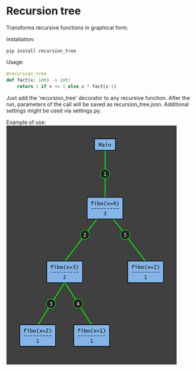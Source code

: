# Recursion tree
Transforms recursive functions in graphical form.

Installation:
```
pip install recursion_tree
``` 
Usage:<br>
```python
@recursion_tree
def fact(x: int) -> int:
    return 1 if x <= 1 else x * fact(x-1)
```
Just add the 'recursion_tree' decorator to any recursive function. 
After the run, parameters of the call will be saved as recursion_tree.json.
Additional settings might be used via settings.py.

Example of use:<br>
![fibo_calls](/tree_example.png)